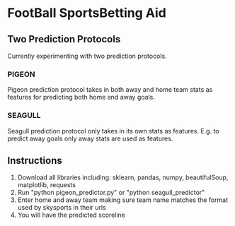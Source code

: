 # FootBall SportsBetting Aid

## Two Prediction Protocols 
Currently experimenting with two prediction protocols.
### PIGEON
Pigeon prediction protocol takes in both away and home team stats as features for predicting both home and away goals.
### SEAGULL
Seagull prediction protocol only takes in its own stats as features. E.g. to predict away goals only away stats are used as features.

## Instructions
1. Download all libraries including: sklearn, pandas, numpy, beautifulSoup, matplotlib, requests
2. Run "python pigeon_predictor.py" or "python seagull_predictor"
3. Enter home and away team making sure team name matches the format used by skysports in their urls
4. You will have the predicted scoreline
